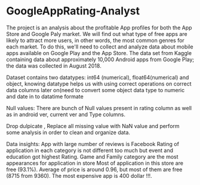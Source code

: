 # GoogleAppRating-Analyst
The project is an analysis about the profitable App profiles for both the App Store and Google Paly market.
We will find out what type of free apps are likely to attract more users, in other words, the most common genres for each market.
To do this, we'll need to collect and analyze data about mobile apps available on Google Play and the App Store.
The data set from Kaggle containing data about approximately 10,000 Android apps from Google Play; the data was collected in August 2018. 



Dataset contains two datatypes: int64 (numerical), float64(numerical) and object, knowing datatype helps us with using correct operations on correct data columns later on(need to convert some object data type to numeric and date in to datatime formate

Null values: There are bunch of Null values present in rating column as well as in android ver, current ver and Type columns.

Drop dulpicate , Replace all missing value with NaN value and perform some analysis in order to clean and organize data.


Data insights:
App with large number of reviews is Facebook
Rating of application in each category is not different too much but event and education got highest Rating.
Game and Family category are the most appearances for application in store
Most of application in this store are free (93.1%).
Average of price is around 0.96, but most of them are free (8715 from 9360).
The most expensive app is 400 dollar !!!.
